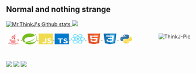 ## Normal and nothing strange

<div>
 <a href="https://github.com/MrThinkJ"/>
 <img height = "180em" src="https://github-readme-stats-git-mrthinkj.vercel.app/api?username=mrthinkj&show_icons=true&line_height=28&hide_border=true&card_width=347&include_all_commits=true&role=owner,collaborator&show=reviews,discussions_answered&rank_icon=percentile&exclude_repo=github-readme-stats&theme=dracula&layout=compact" alt="Mr.ThinkJ's Github stats"/>
 <img height = "180em" src = "https://github-readme-stats.vercel.app/api/top-langs/?username=MrThinkJ&theme=dracula&layout=compact"/>       
</div>


<div style="display: inline_block"><br>
  <img align="center" alt="ThinkJ-Java" height="30" width="40" src="https://raw.githubusercontent.com/devicons/devicon/master/icons/java/java-plain.svg">
  <img align="center" alt="ThinkJ-React" height="30" width="40" src="https://raw.githubusercontent.com/devicons/devicon/master/icons/spring/spring-original.svg">
  <img align="center" alt="ThinkJ-JS" height="30" width="40" src="https://raw.githubusercontent.com/devicons/devicon/master/icons/javascript/javascript-plain.svg">
  <img align="center" alt="ThinkJ-Ts" height="30" width="40" src="https://raw.githubusercontent.com/devicons/devicon/master/icons/typescript/typescript-plain.svg">
  <img align="center" alt="ThinkJ-React" height="30" width="40" src="https://raw.githubusercontent.com/devicons/devicon/master/icons/react/react-original.svg">
  <img align="center" alt="ThinkJ-HTML" height="30" width="40" src="https://raw.githubusercontent.com/devicons/devicon/master/icons/html5/html5-original.svg">
  <img align="center" alt="ThinkJ-CSS" height="30" width="40" src="https://raw.githubusercontent.com/devicons/devicon/master/icons/css3/css3-original.svg">
  <img align="center" alt="ThinkJ-Python" height="30" width="40" src="https://raw.githubusercontent.com/devicons/devicon/master/icons/python/python-original.svg">
  <img align="right" alt="ThinkJ-Pic" height="150" src="https://i.pinimg.com/originals/61/6c/8c/616c8c11e19b29da4548676562176027.jpg">
</div>

##

<div style="display: inline_block"><br>
 <a href="https://www.facebook.com/mrthinkj" target="_blank"><img src="https://img.shields.io/badge/Facebook-1877F2?style=for-the-badge&logo=facebook&logoColor=white" target="_blank"></a> 
 <a href="mailto:ledinhthinh.ws@gmail.com" target="_blank"><img src="https://img.shields.io/badge/Gmail-D14836?style=for-the-badge&logo=gmail&logoColor=white" target="_blank"></a>
 <a href="https://www.linkedin.com/in/le-thinh-710767264" target="_blank"><img src="https://img.shields.io/badge/-LinkedIn-%230077B5?style=for-the-badge&logo=linkedin&logoColor=white" target="_blank"></a> 
</div>
